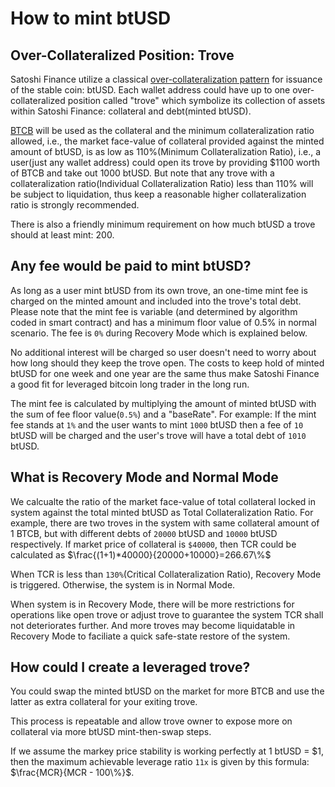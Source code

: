 # How to mint btUSD

## Over-Collateralized Position: Trove

Satoshi Finance utilize a classical [over-collateralization pattern](https://coinmarketcap.com/academy/glossary/over-collateralization) for issuance of the stable coin: btUSD. Each wallet address could have up to one over-collateralized position called "trove" which symbolize its collection of assets within Satoshi Finance: collateral and debt(minted btUSD).

[BTCB](https://www.binance.com/en/collateral-btokens) will be used as the collateral and the minimum collateralization ratio allowed, i.e., the market face-value of collateral provided against the minted amount of btUSD, is as low as 110%(Minimum Collateralization Ratio), i.e., a user(just any wallet address) could open its trove by providing $1100 worth of BTCB and take out 1000 btUSD. But note that any trove with a collateralization ratio(Individual Collateralization Ratio) less than 110% will be subject to liquidation, thus keep a reasonable higher collateralization ratio is strongly recommended.

There is also a friendly minimum requirement on how much btUSD a trove should at least mint: 200.

## Any fee would be paid to mint btUSD?
As long as a user mint btUSD from its own trove, an one-time mint fee is charged on the minted amount and included into the trove's total debt. Please note that the mint fee is variable (and determined by algorithm coded in smart contract) and has a minimum floor value of 0.5% in normal scenario. The fee is `0%` during Recovery Mode which is explained below. 

No additional interest will be charged so user doesn't need to worry about how long should they keep the trove open. The costs to keep hold of minted btUSD for one week and one year are the same thus make Satoshi Finance a good fit for leveraged bitcoin long trader in the long run. 

The mint fee is calculated by multiplying the amount of minted btUSD with the sum of fee floor value(`0.5%`) and a "baseRate". For example: If the mint fee stands at `1%` and the user wants to mint `1000` btUSD then a fee of `10` btUSD will be charged and the user's trove will have a total debt of `1010` btUSD.

## What is Recovery Mode and Normal Mode
We calcualte the ratio of the market face-value of total collateral locked in system against the total minted btUSD as Total Collateralization Ratio. For example, there are two troves in the system with same collateral amount of 1 BTCB, but with different debts of `20000` btUSD and `10000` btUSD respectively. If market price of collateral is `$40000`, then TCR could be calculated as $\frac{(1+1)*40000}{20000+10000}=266.67\%$

When TCR is less than `130%`(Critical Collateralization Ratio), Recovery Mode is triggered. Otherwise, the system is in Normal Mode.

When system is in Recovery Mode, there will be more restrictions for operations like open trove or adjust trove to guarantee the system TCR shall not deteriorates further. And more troves may become liquidatable in Recovery Mode to faciliate a quick safe-state restore of the system.

## How could I create a leveraged trove?
You could swap the minted btUSD on the market for more BTCB and use the latter as extra collateral for your exiting trove. 

This process is repeatable and allow trove owner to expose more on collateral via more btUSD mint-then-swap steps.
 
If we assume the markey price stability is working perfectly at 1 btUSD = $1, then the maximum achievable leverage ratio `11x` is given by this formula: $\frac{MCR}{MCR - 100\%}$.